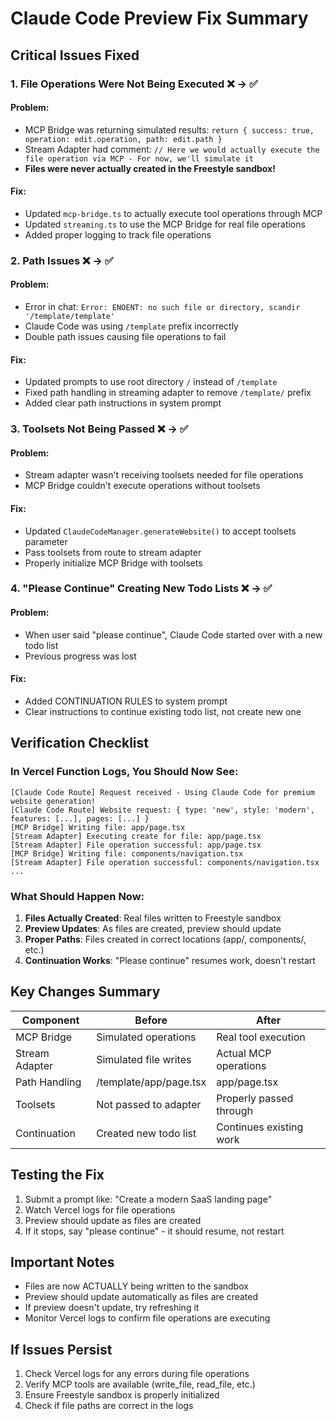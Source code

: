 # Claude Code Preview Fix Summary

## Critical Issues Fixed

### 1. **File Operations Were Not Being Executed** ❌ → ✅

#### Problem:
- MCP Bridge was returning simulated results: `return { success: true, operation: edit.operation, path: edit.path }`
- Stream Adapter had comment: `// Here we would actually execute the file operation via MCP - For now, we'll simulate it`
- **Files were never actually created in the Freestyle sandbox!**

#### Fix:
- Updated `mcp-bridge.ts` to actually execute tool operations through MCP
- Updated `streaming.ts` to use the MCP Bridge for real file operations
- Added proper logging to track file operations

### 2. **Path Issues** ❌ → ✅

#### Problem:
- Error in chat: `Error: ENOENT: no such file or directory, scandir '/template/template'`
- Claude Code was using `/template` prefix incorrectly
- Double path issues causing file operations to fail

#### Fix:
- Updated prompts to use root directory `/` instead of `/template`
- Fixed path handling in streaming adapter to remove `/template/` prefix
- Added clear path instructions in system prompt

### 3. **Toolsets Not Being Passed** ❌ → ✅

#### Problem:
- Stream adapter wasn't receiving toolsets needed for file operations
- MCP Bridge couldn't execute operations without toolsets

#### Fix:
- Updated `ClaudeCodeManager.generateWebsite()` to accept toolsets parameter
- Pass toolsets from route to stream adapter
- Properly initialize MCP Bridge with toolsets

### 4. **"Please Continue" Creating New Todo Lists** ❌ → ✅

#### Problem:
- When user said "please continue", Claude Code started over with a new todo list
- Previous progress was lost

#### Fix:
- Added CONTINUATION RULES to system prompt
- Clear instructions to continue existing todo list, not create new one

## Verification Checklist

### In Vercel Function Logs, You Should Now See:

```
[Claude Code Route] Request received - Using Claude Code for premium website generation!
[Claude Code Route] Website request: { type: 'new', style: 'modern', features: [...], pages: [...] }
[MCP Bridge] Writing file: app/page.tsx
[Stream Adapter] Executing create for file: app/page.tsx
[Stream Adapter] File operation successful: app/page.tsx
[MCP Bridge] Writing file: components/navigation.tsx
[Stream Adapter] File operation successful: components/navigation.tsx
...
```

### What Should Happen Now:

1. **Files Actually Created**: Real files written to Freestyle sandbox
2. **Preview Updates**: As files are created, preview should update
3. **Proper Paths**: Files created in correct locations (app/, components/, etc.)
4. **Continuation Works**: "Please continue" resumes work, doesn't restart

## Key Changes Summary

| Component | Before | After |
|-----------|---------|--------|
| MCP Bridge | Simulated operations | Real tool execution |
| Stream Adapter | Simulated file writes | Actual MCP operations |
| Path Handling | /template/app/page.tsx | app/page.tsx |
| Toolsets | Not passed to adapter | Properly passed through |
| Continuation | Created new todo list | Continues existing work |

## Testing the Fix

1. Submit a prompt like: "Create a modern SaaS landing page"
2. Watch Vercel logs for file operations
3. Preview should update as files are created
4. If it stops, say "please continue" - it should resume, not restart

## Important Notes

- Files are now ACTUALLY being written to the sandbox
- Preview should update automatically as files are created
- If preview doesn't update, try refreshing it
- Monitor Vercel logs to confirm file operations are executing

## If Issues Persist

1. Check Vercel logs for any errors during file operations
2. Verify MCP tools are available (write_file, read_file, etc.)
3. Ensure Freestyle sandbox is properly initialized
4. Check if file paths are correct in the logs 